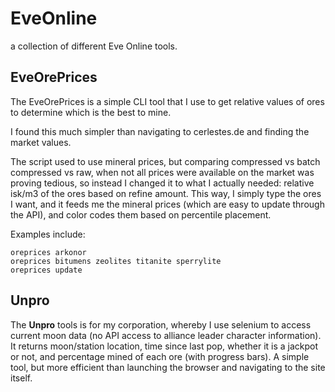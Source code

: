 # EveOnline
a collection of different Eve Online tools.

## EveOrePrices
The EveOrePrices is a simple CLI tool that I use to get relative values of ores to determine which is the best to mine.

I found this much simpler than navigating to cerlestes.de and finding the market values. 

The script used to use mineral prices, but comparing compressed vs batch compressed vs raw, when not all prices were available on the market was proving tedious, so instead I changed it to what I actually needed: relative isk/m3 of the ores based on refine amount. This way, I simply type the ores I want, and it feeds me the mineral prices (which are easy to update through the API), and color codes them based on percentile placement.

Examples include:
```
oreprices arkonor
oreprices bitumens zeolites titanite sperrylite
oreprices update
```
## Unpro
The **Unpro** tools is for my corporation, whereby I use selenium to access current moon data (no API access to alliance leader character information). It returns moon/station location, time since last pop, whether it is a jackpot or not, and percentage mined of each ore (with progress bars). A simple tool, but more efficient than launching the browser and navigating to the site itself.
